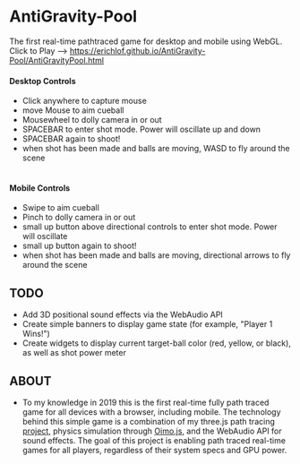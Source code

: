 # AntiGravity-Pool
The first real-time pathtraced game for desktop and mobile using WebGL. <br>
Click to Play --> https://erichlof.github.io/AntiGravity-Pool/AntiGravityPool.html
<br>
<h4>Desktop Controls</h4>

* Click anywhere to capture mouse
* move Mouse to aim cueball
* Mousewheel to dolly camera in or out
* SPACEBAR to enter shot mode.  Power will oscillate up and down
* SPACEBAR again to shoot!
* when shot has been made and balls are moving, WASD to fly around the scene
<br><br>

<h4>Mobile Controls</h4>

* Swipe to aim cueball
* Pinch to dolly camera in or out
* small up button above directional controls to enter shot mode.  Power will oscillate
* small up button again to shoot!
* when shot has been made and balls are moving, directional arrows to fly around the scene

<h2>TODO</h2>

* Add 3D positional sound effects via the WebAudio API
* Create simple banners to display game state (for example, "Player 1 Wins!")
* Create widgets to display current target-ball color (red, yellow, or black), as well as shot power meter<br>

<h2>ABOUT</h2>

* To my knowledge in 2019 this is the first real-time fully path traced game for all devices with a browser, including mobile. The technology behind this simple game is a combination of my three.js path tracing [project](https://github.com/erichlof/THREE.js-PathTracing-Renderer), physics simulation through [Oimo.js](https://github.com/lo-th/Oimo.js), and the WebAudio API for sound effects.  The goal of this project is enabling path traced real-time games for all players, regardless of their system specs and GPU power. <br>
